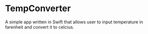 # TempConverter

A simple app written in Swift that allows user to input temperature in farenheit and convert it to celcius.
